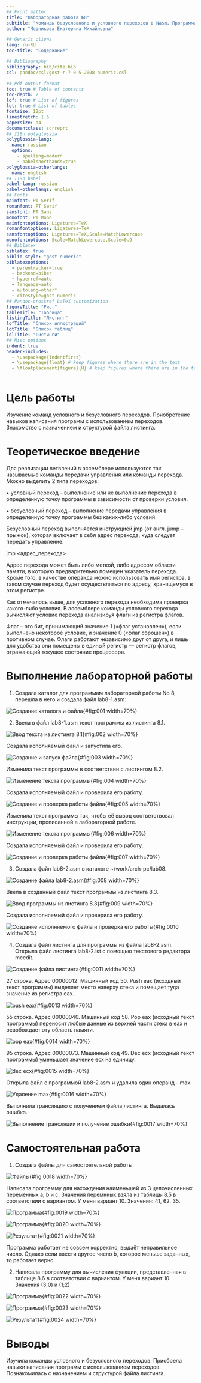 ```yaml
---
## Front matter
title: "Лабораторная работа №8"
subtitle: "Команды безусловного и условного переходов в Nasm. Программирование ветвлений"
author: "Медникова Екатерина Михайловна"

## Generic otions
lang: ru-RU
toc-title: "Содержание"

## Bibliography
bibliography: bib/cite.bib
csl: pandoc/csl/gost-r-7-0-5-2008-numeric.csl

## Pdf output format
toc: true # Table of contents
toc-depth: 2
lof: true # List of figures
lot: true # List of tables
fontsize: 12pt
linestretch: 1.5
papersize: a4
documentclass: scrreprt
## I18n polyglossia
polyglossia-lang:
  name: russian
  options:
	- spelling=modern
	- babelshorthands=true
polyglossia-otherlangs:
  name: english
## I18n babel
babel-lang: russian
babel-otherlangs: english
## Fonts
mainfont: PT Serif
romanfont: PT Serif
sansfont: PT Sans
monofont: PT Mono
mainfontoptions: Ligatures=TeX
romanfontoptions: Ligatures=TeX
sansfontoptions: Ligatures=TeX,Scale=MatchLowercase
monofontoptions: Scale=MatchLowercase,Scale=0.9
## Biblatex
biblatex: true
biblio-style: "gost-numeric"
biblatexoptions:
  - parentracker=true
  - backend=biber
  - hyperref=auto
  - language=auto
  - autolang=other*
  - citestyle=gost-numeric
## Pandoc-crossref LaTeX customization
figureTitle: "Рис."
tableTitle: "Таблица"
listingTitle: "Листинг"
lofTitle: "Список иллюстраций"
lotTitle: "Список таблиц"
lolTitle: "Листинги"
## Misc options
indent: true
header-includes:
  - \usepackage{indentfirst}
  - \usepackage{float} # keep figures where there are in the text
  - \floatplacement{figure}{H} # keep figures where there are in the text
---
```


# Цель работы

Изучение команд условного и безусловного переходов. Приобретение навыков написания программ с использованием переходов. Знакомство с назначением и структурой файла листинга.

# Теоретическое введение

Для реализации ветвлений в ассемблере используются так называемые команды передачи управления или команды перехода. Можно выделить 2 типа переходов:

• условный переход – выполнение или не выполнение перехода в определенную точку программы в зависимости от проверки условия.

• безусловный переход – выполнение передачи управления в определенную точку программы без каких-либо условий.

Безусловный переход выполняется инструкцией jmp (от англ. jump – прыжок), которая включает в себя адрес перехода, куда следует передать управление:

jmp <адрес_перехода>

Адрес перехода может быть либо меткой, либо адресом области памяти, в которую предварительно помещен указатель перехода. Кроме того, в качестве операнда можно использовать имя регистра, в таком случае переход будет осуществляться по адресу, хранящемуся в этом регистре.

Как отмечалось выше, для условного перехода необходима проверка какого-либо условия. В ассемблере команды условного перехода вычисляют условие перехода анализируя флаги из регистра флагов.

Флаг – это бит, принимающий значение 1 («флаг установлен»), если выполнено некоторое условие, и значение 0 («флаг сброшен») в противном случае. Флаги работают независимо друг от друга, и лишь для удобства они помещены в единый регистр — регистр флагов, отражающий текущее состояние процессора.

# Выполнение лабораторной работы

1. Создала каталог для программам лабораторной работы No 8, перешла в него и создала файл lab8-1.asm:

![Создание каталога и файла](image/снимок1.png){#fig:001 width=70%}

2. Ввела в файл lab8-1.asm текст программы из листинга 8.1.

![Ввод текста из листинга 8.1](image/снимок2.png){#fig:002 width=70%}

Создала исполняемый файл и запустила его. 

![Создание и запуск файла](image/снимок21.png){#fig:003 width=70%}

Изменила текст программы в соответствии с листингом 8.2.

![Изменение текста программы](image/снимок22.png){#fig:004 width=70%}

Создала исполняемый файл и проверила его работу.

![Создание и проверка работы файла](image/снимок23.png){#fig:005 width=70%}

Изменила текст программы так, чтобы её вывод соответствовал инструкции, прописанной в лабораторной работе.

![Изменение текста программы](image/снимок24.png){#fig:006 width=70%}

Создала исполняемый файл и проверила его работу.

![Создание и проверка работы файла](image/снимок25.png){#fig:007 width=70%}

3. Создала файл lab8-2.asm в каталоге ~/work/arch-pc/lab08. 

![Создание файла lab8-2.asm](image/снимок3.png){#fig:008 width=70%}

Ввела в созданный файл текст программы из листинга 8.3.

![Ввод программы из листинга 8.3](image/снимок31.png){#fig:009 width=70%}

Создала исполняемый файл и проверила его работу.

![Создание исполняемого файла и проверка его работы](image/снимок32.png){#fig:0010 width=70%}

4. Создала файл листинга для программы из файла lab8-2.asm. Открыла файл листинга lab8-2.lst с помощью текстового редактора mcedit.

![Создание файла листинга](image/снимок4.png){#fig:0011 width=70%}

27 строка. Адрес 00000012. Машинный код 50. Push eax (исходный текст программы) выделяет место наверху стека и помещает туда значение из регистра eax.

![push eax](image/снимок41.png){#fig:0013 width=70%}

55 строка. Адрес 00000040. Машинный код 58. Pop eax (исходный текст программы) переносит любые данные из верхней части стека в eax и освобождает эту область памяти. 

![pop eax](image/снимок42.png){#fig:0014 width=70%}

95 строка. Адрес 00000073. Машинный код 49. Dec eсx (исходный текст программы) уменьшает значение ecx на единицу. 

![dec ecx](image/снимок43.png){#fig:0015 width=70%}

Открыла файл с программой lab8-2.asm и удалила один операнд - max. 

![Удаление max](image/снимок44.png){#fig:0016 width=70%}

Выполнила трансляцию с получением файла листинга. Выдалась ошибка. 

![Выполнение трансляции и получение ошибки](image/снимок45.png){#fig:0017 width=70%}

# Самостоятельная работа 

1. Создала файлы для самостоятельной работы.

![Файлы](image/зад1.png){#fig:0018 width=70%}

Написала программу для нахождения наименьшей из 3 целочисленных переменных a, b и c. Значения перемнных взяла из таблицы 8.5 в соответствии с вариантом. У меня вариант 10. Значения: 41, 62, 35. 

![Программа](image/зад12.png){#fig:0019 width=70%}

![Программа](image/зад13.png){#fig:0020 width=70%}

![Результат](image/зад14.png){#fig:0021 width=70%}

Программа работает не совсем корректно, выдаёт неправильное число. Однако если ввести другое число b, которое меньше заданных, то работает верно. 

2. Написала программу для вычисления функции, представленная в таблице 8.6 в соответствии с вариантом. У меня вариант 10. Значения (3;0) и (1;2)

![Программа](image/зад2.png){#fig:0022 width=70%}

![Программа](image/зад21.png){#fig:0023 width=70%}

![Результат](image/зад22.png){#fig:0024 width=70%}

# Выводы

Изучила команды условного и безусловного переходов. Приобрела навыки написания программ с использованием переходов. Познакомилась с назначением и структурой файла листинга.

